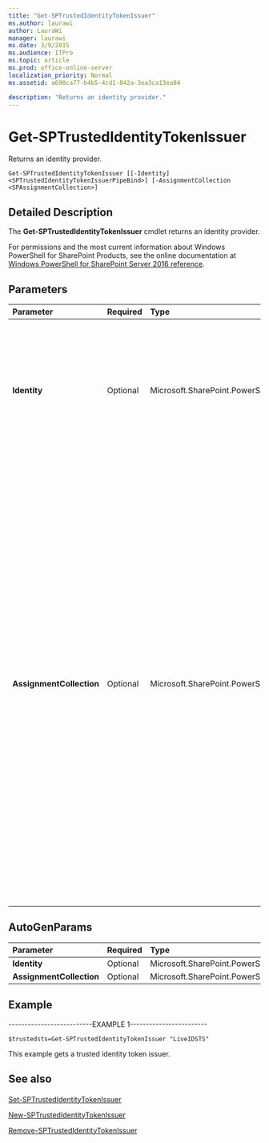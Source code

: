 ```yaml
---
title: "Get-SPTrustedIdentityTokenIssuer"
ms.author: laurawi
author: LauraWi
manager: laurawi
ms.date: 3/9/2015
ms.audience: ITPro
ms.topic: article
ms.prod: office-online-server
localization_priority: Normal
ms.assetid: a690ca77-b4b5-4cd1-842a-3ea3ca13ea84

description: "Returns an identity provider."
---
```


# Get-SPTrustedIdentityTokenIssuer

Returns an identity provider.
  
```
Get-SPTrustedIdentityTokenIssuer [[-Identity] <SPTrustedIdentityTokenIssuerPipeBind>] [-AssignmentCollection <SPAssignmentCollection>]
```

## Detailed Description

The **Get-SPTrustedIdentityTokenIssuer** cmdlet returns an identity provider. 
  
For permissions and the most current information about Windows PowerShell for SharePoint Products, see the online documentation at [Windows PowerShell for SharePoint Server 2016 reference](https://go.microsoft.com/fwlink/p/?LinkId=671715).
  
## Parameters

|**Parameter**|**Required**|**Type**|**Description**|
|:-----|:-----|:-----|:-----|
|**Identity** <br/> |Optional  <br/> |Microsoft.SharePoint.PowerShell.SPIdentityProviderPipeBind  <br/> |Specifies the identity provider to get.  <br/> The type must be a valid GUID, in the form 12345678-90ab-cdef-1234-567890bcdefgh; or a valid name of identity provider (for example, LiveID STS); or an instance of a valid **SPIdentityProvider** object.  <br/> |
|**AssignmentCollection** <br/> |Optional  <br/> |Microsoft.SharePoint.PowerShell.SPAssignmentCollection  <br/> |Manages objects for the purpose of proper disposal. Use of objects, such as **SPWeb** or **SPSite**, can use large amounts of memory and use of these objects in Windows PowerShell scripts requires proper memory management. Using the **SPAssignment** object, you can assign objects to a variable and dispose of the objects after they are needed to free up memory. When **SPWeb**, **SPSite**, or **SPSiteAdministration** objects are used, the objects are automatically disposed of if an assignment collection or the **Global** parameter is not used.  <br/> > [!NOTE]> When the **Global** parameter is used, all objects are contained in the global store. If objects are not immediately used, or disposed of by using the **Stop-SPAssignment** command, an out-of-memory scenario can occur.           |
   
## AutoGenParams

|**Parameter**|**Required**|**Type**|**Description**|
|:-----|:-----|:-----|:-----|
|**Identity** <br/> |Optional  <br/> |Microsoft.SharePoint.PowerShell.SPTrustedIdentityTokenIssuerPipeBind  <br/> ||
|**AssignmentCollection** <br/> |Optional  <br/> |Microsoft.SharePoint.PowerShell.SPAssignmentCollection  <br/> ||
   
## Example

--------------------------EXAMPLE 1------------------------
  
```
$trustedsts=Get-SPTrustedIdentityTokenIssuer "LiveIDSTS"
```

This example gets a trusted identity token issuer.
  
## See also

#### 

[Set-SPTrustedIdentityTokenIssuer](set-sptrustedidentitytokenissuer.md)
  
[New-SPTrustedIdentityTokenIssuer](new-sptrustedidentitytokenissuer.md)
  
[Remove-SPTrustedIdentityTokenIssuer](remove-sptrustedidentitytokenissuer.md)

